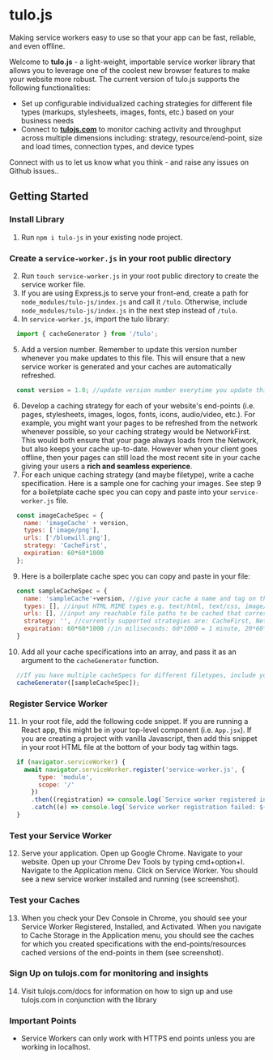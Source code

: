 # tulo.js
Making service workers easy to use so that your app can be fast, reliable, and even offline.

Welcome to **tulo.js** - a light-weight, importable service worker library that allows you to leverage one of the coolest new browser features to make your website more robust. The current version of tulo.js supports the following functionalities:
  - Set up configurable individualized caching strategies for different file types (markups, stylesheets, images, fonts, etc.) based on your business needs
  - Connect to **[tulojs.com](https://tulojs.com)** to monitor caching activity and throughput across multiple dimensions including: strategy, resource/end-point, size and load times, connection types, and device types
  

Connect with us to let us know what you think - and raise any issues on Github issues..

## Getting Started
### Install Library

1) Run ```npm i tulo-js``` in your existing node project.

### Create a `service-worker.js` in your root public directory

2) Run ```touch service-worker.js``` in your root public directory to create the service worker file.
3) If you are using Express.js to serve your front-end, create a path for `node_modules/tulo-js/index.js` and call it `/tulo`. Otherwise, include `node_modules/tulo-js/index.js` in the next step instead of `/tulo`.
4) In `service-worker.js`, import the tulo library:
  ```js
    import { cacheGenerator } from '/tulo';
  ```
5) Add a version number. Remember to update this version number whenever you make updates to this file. This will ensure that a new service worker is generated and your caches are automatically refreshed.
  ```js
    const version = 1.0; //update version number everytime you update this file to effect changes
  ```
6) Develop a caching strategy for each of your website's end-points (i.e. pages, stylesheets, images, logos, fonts, icons, audio/video, etc.). For example, you might want your pages to be refreshed from the network whenever possible, so your caching strategy would be NetworkFirst. This would both ensure that your page always loads from the Network, but also keeps your cache up-to-date. However when your client goes offline, then your pages can still load the most recent site in your cache giving your users a **rich and seamless experience**.
7) For each unique caching strategy (and maybe filetype), write a cache specification. Here is a sample one for caching your images. See step 9 for a boiletplate cache spec you can copy and paste into your `service-worker.js` file.
  ```js
    const imageCacheSpec = {
      name: 'imageCache' + version,
      types: ['image/png'],
      urls: ['/bluewill.png'],
      strategy: 'CacheFirst',
      expiration: 60*60*1000
    };
  ```
9) Here is a boilerplate cache spec you can copy and paste in your file:
  ```js
    const sampleCacheSpec = {
      name: 'sampleCache'+version, //give your cache a name and tag on the version number
      types: [], //input HTML MIME types e.g. text/html, text/css, image/gif, etc.
      urls: [], //input any reachable file paths to be cached that correspond to the types specific to this cacheSpec
      strategy: '', //currently supported strategies are: CacheFirst, NetworkFirst, NetworkOnly
      expiration: 60*60*1000 //in miliseconds: 60*1000 = 1 minute, 20*60*1000 = 20 minutes - this field is OPTIONAL - if omitted, these urls will be refreshed when       the service worker restarts
    }
  ```
10) Add all your cache specifications into an array, and pass it as an argument to the `cacheGenerator` function.
  ```js
    //If you have multiple cacheSpecs for different filetypes, include your page/markup caches first followed by images, stylesheets, fonts, etc.
    cacheGenerator([sampleCacheSpec]);
  ```

### Register Service Worker

11) In your root file, add the following code snippet. If you are running a React app, this might be in your top-level component (i.e. `App.jsx`). If you are creating a project with vanilla Javascript, then add this snippet in your root HTML file at the bottom of your body tag within <script type="module"> </script> tags.

  ```js
    if (navigator.serviceWorker) {
      await navigator.serviceWorker.register('service-worker.js', {
          type: 'module',
          scope: '/'
        })
        .then((registration) => console.log(`Service worker registered in scope: ${registration.scope}`))
        .catch((e) => console.log(`Service worker registration failed: ${e}`));
    }
```

### Test your Service Worker 

12) Serve your application. Open up Google Chrome. Navigate to your website. Open up your Chrome Dev Tools by typing cmd+option+I. Navigate to the Application menu. Click on Service Worker. You should see a new service worker installed and running (see screenshot).

### Test your Caches

13) When you check your Dev Console in Chrome, you should see your Service Worker Registered, Installed, and Activated. When you navigate to Cache Storage in the Application menu, you should see the caches for which you created specifications with the end-points/resources cached versions of the end-points in them (see screenshot).

### Sign Up on tulojs.com for monitoring and insights

14) Visit tulojs.com/docs for information on how to sign up and use tulojs.com in conjunction with the library

### Important Points

- Service Workers can only work with HTTPS end points unless you are working in localhost.
 
